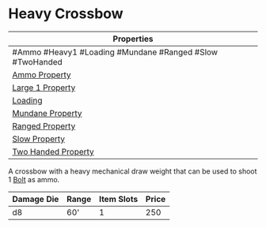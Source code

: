 # Heavy Crossbow

| Properties                                                               |
| ------------------------------------------------------------------------ |
| #Ammo #Heavy1 #Loading #Mundane #Ranged #Slow #TwoHanded                 |
| [Ammo Property](../Weapon%20Properties/Ammo%20Property.md)               |
| [Large 1 Property](../Weapon%20Properties/Heavy%20X%20Property.md)       |
| [Loading](../Weapon%20Properties/Loading%20Property.md)                  |
| [Mundane Property](../../../Material%20Properties/Mundane%20Property.md) |
| [Ranged Property](../Weapon%20Properties/Ranged%20Property.md)           |
| [Slow Property](../Weapon%20Properties/Slow%20Property.md)               |
| [Two Handed Property](../Weapon%20Properties/Two%20Handed%20Property.md) |
A crossbow with a heavy mechanical draw weight that can be used to shoot 1 [Bolt](../Ammo/Bolt.md) as ammo.

| Damage Die | Range | Item Slots | Price |
| ---------- | ----- | ---------- | ----- |
| d8         | 60'   | 1          | 250   |
